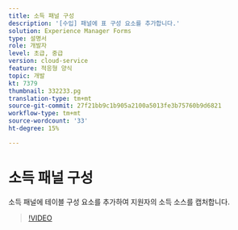 ```yaml
---
title: 소득 패널 구성
description: '[수입] 패널에 표 구성 요소를 추가합니다.'
solution: Experience Manager Forms
type: 설명서
role: 개발자
level: 초급, 중급
version: cloud-service
feature: 적응형 양식
topic: 개발
kt: 7379
thumbnail: 332233.pg
translation-type: tm+mt
source-git-commit: 27f21bb9c1b905a2100a5013fe3b75760b9d6821
workflow-type: tm+mt
source-wordcount: '33'
ht-degree: 15%

---
```



# 소득 패널 구성

소득 패널에 테이블 구성 요소를 추가하여 지원자의 소득 소스를 캡처합니다.

>[!VIDEO](https://video.tv.adobe.com/v/332233?quality=12&learn=on)

